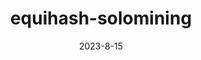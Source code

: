 ---
title: "equihash-solomining"
description: "equihash-solomining"
date: '2023-8-15'
link: 'https://github.com/waveringana/equihash-solomining'
screenshot: 'equihash-solomining.png'
layout: 'portfolio'
featured: true
weight: 4
---